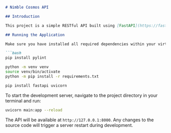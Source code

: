 ```markdown
# Nimble Cosmos API

## Introduction

This project is a simple RESTful API built using [FastAPI](https://fastapi.tiangolo.com/).

## Running the Application

Make sure you have installed all required dependencies within your virtual environment (`venv`). If not, activate your virtual environment and install FastAPI and Uvicorn:

```bash
pip install pylint

python -m venv venv
source venv/bin/activate
python -m pip install -r requirements.txt

pip install fastapi uvicorn
```

To start the development server, navigate to the project directory in your terminal and run:

```bash
uvicorn main:app --reload
```

The API will be available at `http://127.0.0.1:8000`. Any changes to the source code will trigger a server restart during development.
